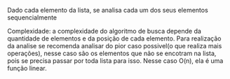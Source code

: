 Dado cada elemento da lista, se analisa cada um dos seus elementos sequencialmente

Complexidade:
    a complexidade do algoritmo de busca depende da quantidade de elementos e da posição de cada elemento. Para realização da analise se recomenda analisar do pior caso possivel(o que realiza mais operações), nesse caso são os elementos que não se encotram na lista, pois se precisa passar por toda lista para isso. Nesse caso O(n), ela é uma função linear.
